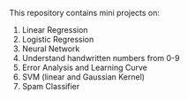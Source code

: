 This repository contains mini projects on:
1. Linear Regression
2. Logistic Regression
3. Neural Network
4. Understand handwritten numbers from 0-9
5. Error Analysis and Learning Curve
6. SVM (linear and Gaussian Kernel)
7. Spam Classifier
